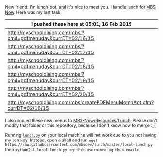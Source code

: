 New friend: I'm lunch-bot, and it's nice to meet you. I handle lunch for [MBS Now](https://mbsdev.github.io). Here was my last task:

I pushed these here at 05:01, 16 Feb 2015|
--- |
| http://myschooldining.com/mbs/?cmd=pdfmenuday&currDT=02/16/15
| http://myschooldining.com/mbs/?cmd=pdfmenuday&currDT=02/17/15
| http://myschooldining.com/mbs/?cmd=pdfmenuday&currDT=02/18/15
| http://myschooldining.com/mbs/?cmd=pdfmenuday&currDT=02/19/15
| http://myschooldining.com/mbs/?cmd=pdfmenuday&currDT=02/20/15
| http://myschooldining.com/mbs/createPDFMenuMonthAct.cfm?currDT=02/16/15
I also copied these new menus to [MBS-Now/Resources/Lunch](https://github.com/mbsdev/MBS-Now/tree/master/Resources/Lunch). Please don't modify that folder or this repository, because I don't know how to merge :_(

Running [`lunch.py`](https://github.com/mbsdev/lunch/blob/master/lunch.py) on your local machine will not work due to you not having my ssh key. Instead, open a shell and run `wget https://raw.githubusercontent.com/mbsdev/lunch/master/local-lunch.py` then `python2.7 local-lunch.py <github-username> <github-email>`
